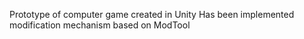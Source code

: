 Prototype of computer game created in Unity
	Has been implemented modification mechanism based on ModTool